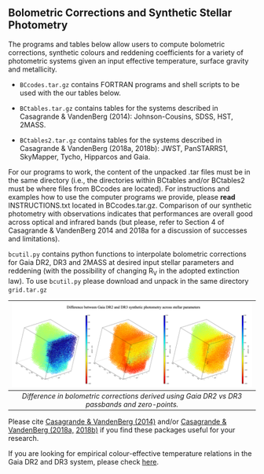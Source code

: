 Bolometric Corrections and Synthetic Stellar Photometry 
-------------------------------------------------------

The programs and tables below allow users to compute bolometric corrections, synthetic colours and reddening coefficients for a variety of photometric systems given an input effective temperature, surface gravity and metallicity. 

- ``BCcodes.tar.gz`` contains FORTRAN programs and shell scripts to be used with the our tables below. 

- ``BCtables.tar.gz`` contains tables for the systems described in Casagrande & VandenBerg (2014): Johnson-Cousins, SDSS, HST, 2MASS.

- ``BCtables2.tar.gz`` contains tables for the systems described in Casagrande & VandenBerg (2018a, 2018b): JWST, PanSTARRS1, SkyMapper, Tycho, Hipparcos and Gaia.

For our programs to work, the content of the unpacked .tar files must be in the same directory (i.e., the directories within BCtables and/or BCtables2 must be where files from BCcodes are located). For instructions and examples how to use the computer programs we provide, please **read** INSTRUCTIONS.txt located in BCcodes.tar.gz.
Comparison of our synthetic photometry with observations indicates that performances are overall good across optical and infrared bands (but please, refer to Section 4 of Casagrande & VandenBerg 2014 and 2018a for a discussion of successes and limitations).

``bcutil.py`` contains python functions to interpolate bolometric corrections for Gaia DR2, DR3 and 2MASS at desired input stellar parameters and reddening (with the possibility of changing R<sub>V</sub> in the adopted extinction law). To use ``bcutil.py`` please download and unpack in the same directory ``grid.tar.gz`` 

| ![My image](https://github.com/casaluca/bolometric-corrections/blob/master/DBC.jpg)
|:--:| 
| *Difference in bolometric corrections derived using Gaia DR2 vs DR3 passbands and zero-points.* |

Please cite [Casagrande & VandenBerg (2014)](http://adsabs.harvard.edu/abs/2014MNRAS.444..392C) and/or [Casagrande & VandenBerg (2018a,](http://adsabs.harvard.edu/abs/2018MNRAS.475.5023C) [2018b)](http://adsabs.harvard.edu/abs/2018MNRAS.479L.102C) if you find these packages useful for your research. 

If you are looking for empirical colour-effective temperature relations in the Gaia DR2 and DR3 system, please check [here](https://github.com/casaluca/colte).

